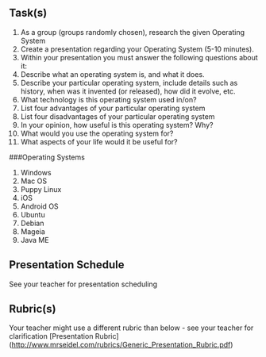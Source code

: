 Task(s)
-------
1. As a group (groups randomly chosen), research the given Operating System
2. Create a presentation regarding your Operating System (5-10 minutes).
3. Within your presentation you must answer the following questions about it:
  1. Describe what an operating system is, and what it does.
  2. Describe your particular operating system, include details such as history, when was it invented (or released), how did it evolve, etc.
  3. What technology is this operating system used in/on?
  4. List four advantages of your particular operating system
  5. List four disadvantages of your particular operating system
  6. In your opinion, how useful is this operating system? Why?
  7. What would you use the operating system for?
  8. What aspects of your life would it be useful for?

###Operating Systems
1. Windows
2. Mac OS 
3. Puppy Linux 
4. iOS
5. Android OS 
6. Ubuntu 
7. Debian
8. Mageia 
9. Java ME 

Presentation Schedule
------------------
See your teacher for presentation scheduling

Rubric(s)
---------
Your teacher might use a different rubric than below - see your teacher for clarification
[Presentation Rubric] (http://www.mrseidel.com/rubrics/Generic_Presentation_Rubric.pdf)
